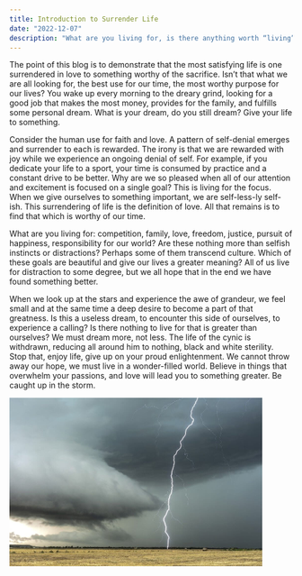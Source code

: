```yaml
---
title: Introduction to Surrender Life
date: "2022-12-07"
description: "What are you living for, is there anything worth “living” for?"
---
```


The point of this blog is to demonstrate that the most satisfying life is one surrendered in love to something worthy of the sacrifice.  Isn’t that what we are all looking for, the best use for our time, the most worthy purpose for our lives?  You wake up every morning to the dreary grind, looking for a good job that makes the most money, provides for the family, and fulfills some personal dream.  What is your dream, do you still dream?  Give your life to something.

Consider the human use for faith and love.  A pattern of self-denial emerges and surrender to each is rewarded.  The irony is that we are rewarded with joy while we experience an ongoing denial of self.   For example, if you dedicate your life to a sport, your time is consumed by practice and a constant drive to be better.  Why are we so pleased when all of our attention and excitement is focused on a single goal?  This is living for the focus.  When we give ourselves to something important, we are self-less-ly self-ish.  This surrendering of life is the definition of love.  All that remains is to find that which is worthy of our time.

What are you living for: competition, family, love, freedom, justice, pursuit of happiness, responsibility for our world?  Are these nothing more than selfish instincts or distractions?  Perhaps some of them transcend culture.  Which of these goals are beautiful and give our lives a greater meaning?  All of us live for distraction to some degree, but we all hope that in the end we have found something better.

When we look up at the stars and experience the awe of grandeur, we feel small and at the same time a deep desire to become a part of that greatness.  Is this a useless dream, to encounter this side of ourselves, to experience a calling?  Is there nothing to live for that is greater than ourselves?  We must dream more, not less.  The life of the cynic is withdrawn, reducing all around him to nothing, black and white sterility.  Stop that, enjoy life, give up on your proud enlightenment.  We cannot throw away our hope, we must live in a wonder-filled world.  Believe in things that overwhelm your passions, and love will lead you to something greater.  Be caught up in the storm.


![Storm](./photo.png)




